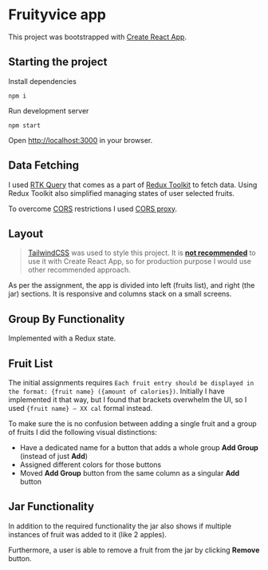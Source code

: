 # Fruityvice app

This project was bootstrapped with [Create React App](https://github.com/facebook/create-react-app).

##

## Starting the project

Install dependencies

```
npm i
```

Run development server

```
npm start
```

Open [http://localhost:3000](http://localhost:3000) in your browser.

## Data Fetching

I used [RTK Query](https://redux-toolkit.js.org/rtk-query/overview) that comes as a part of [Redux Toolkit](https://redux-toolkit.js.org) to fetch data. Using Redux Toolkit also simplified managing states of user selected fruits.

To overcome [CORS](https://developer.mozilla.org/en-US/docs/Web/HTTP/CORS) restrictions I used [CORS proxy](https://corsproxy.io).

## Layout

> [TailwindCSS](https://tailwindcss.com) was used to style this project. It is [**not recommended**](https://tailwindcss.com/docs/guides/create-react-app) to use it with Create React App, so for production purpose I would use other recommended approach.

As per the assignment, the app is divided into left (fruits list), and right (the jar) sections. It is responsive and columns stack on a small screens.

## Group By Functionality

Implemented with a Redux state.

## Fruit List

The initial assignments requires `Each fruit entry should be displayed in the format: {fruit name} ({amount of calories})`. Initially I have implemented it that way, but I found that brackets overwhelm the UI, so I used `{fruit name} – XX cal` formal instead.

To make sure the is no confusion between adding a single fruit and a group of fruits I did the following visual distinctions:

- Have a dedicated name for a button that adds a whole group **Add Group** (instead of just **Add**)
- Assigned different colors for those buttons
- Moved **Add Group** button from the same column as a singular **Add** button

## Jar Functionality

In addition to the required functionality the jar also shows if multiple instances of fruit was added to it (like 2 apples).

Furthermore, a user is able to remove a fruit from the jar by clicking **Remove** button.
